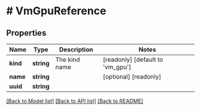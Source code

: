 # # VmGpuReference

## Properties

Name | Type | Description | Notes
------------ | ------------- | ------------- | -------------
**kind** | **string** | The kind name | [readonly] [default to 'vm_gpu']
**name** | **string** |  | [optional] [readonly]
**uuid** | **string** |  |

[[Back to Model list]](../../README.md#models) [[Back to API list]](../../README.md#endpoints) [[Back to README]](../../README.md)
